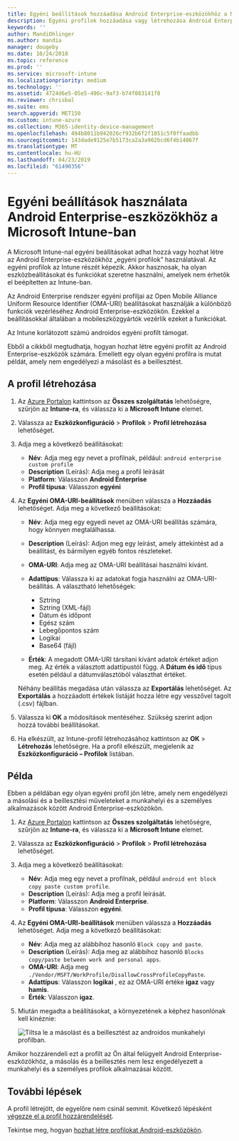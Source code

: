```yaml
---
title: Egyéni beállítások hozzáadása Android Enterprise-eszközökhöz a Microsoft Intune-ban – Azure | Microsoft Docs
description: Egyéni profilok hozzáadása vagy létrehozása Android Enterprise-eszközökhöz a Microsoft Intune-ban
keywords: ''
author: MandiOhlinger
ms.author: mandia
manager: dougeby
ms.date: 10/24/2018
ms.topic: reference
ms.prod: ''
ms.service: microsoft-intune
ms.localizationpriority: medium
ms.technology: ''
ms.assetid: 4724d6e5-05e5-496c-9af3-b74f083141f8
ms.reviewer: chrisbal
ms.suite: ems
search.appverid: MET150
ms.custom: intune-azure
ms.collection: M365-identity-device-management
ms.openlocfilehash: 494b8011b942026cf932b6f2f1851c5f0ffaadbb
ms.sourcegitcommit: 143dade9125e7b5173ca2a3a902bcd6f4b14067f
ms.translationtype: MT
ms.contentlocale: hu-HU
ms.lasthandoff: 04/23/2019
ms.locfileid: "61490356"
---
```

# <a name="use-custom-settings-for-android-enterprise-devices-in-microsoft-intune"></a>Egyéni beállítások használata Android Enterprise-eszközökhöz a Microsoft Intune-ban

A Microsoft Intune-nal egyéni beállításokat adhat hozzá vagy hozhat létre az Android Enterprise-eszközökhöz „egyéni profilok” használatával. Az egyéni profilok az Intune részét képezik. Akkor hasznosak, ha olyan eszközbeállításokat és funkciókat szeretne használni, amelyek nem érhetők el beépítetten az Intune-ban.

Az Android Enterprise rendszer egyéni profiljai az Open Mobile Alliance Uniform Resource Identifier (OMA-URI) beállításokat használják a különböző funkciók vezérléséhez Android Enterprise-eszközökön. Ezekkel a beállításokkal általában a mobileszközgyártók vezérlik ezeket a funkciókat.

Az Intune korlátozott számú androidos egyéni profilt támogat.

Ebből a cikkből megtudhatja, hogyan hozhat létre egyéni profilt az Android Enterprise-eszközök számára. Emellett egy olyan egyéni profilra is mutat példát, amely nem engedélyezi a másolást és a beillesztést.

## <a name="create-the-profile"></a>A profil létrehozása

1. Az [Azure Portalon](https://portal.azure.com) kattintson az **Összes szolgáltatás** lehetőségre, szűrjön az **Intune-ra**, és válassza ki a **Microsoft Intune** elemet.
2. Válassza az **Eszközkonfiguráció** > **Profilok** > **Profil létrehozása** lehetőséget.
3. Adja meg a következő beállításokat:

    - **Név**: Adja meg egy nevet a profilnak, például: `android enterprise custom profile`
    - **Description** (Leírás): Adja meg a profil leírását
    - **Platform**: Válasszon **Android Enterprise**
    - **Profil típusa**: Válasszon **egyéni**

4. Az **Egyéni OMA-URI-beállítások** menüben válassza a **Hozzáadás** lehetőséget. Adja meg a következő beállításokat:

    - **Név**: Adja meg egy egyedi nevet az OMA-URI beállítás számára, hogy könnyen megtalálhassa.
    - **Description** (Leírás): Adjon meg egy leírást, amely áttekintést ad a beállítást, és bármilyen egyéb fontos részleteket.
    - **OMA-URI**: Adja meg az OMA-URI beállításai használni kívánt.
    - **Adattípus**: Válassza ki az adatokat fogja használni az OMA-URI-beállítás. A választható lehetőségek:

      - Sztring
      - Sztring (XML-fájl)
      - Dátum és időpont
      - Egész szám
      - Lebegőpontos szám
      - Logikai
      - Base64 (fájl)

    - **Érték**: A megadott OMA-URI társítani kívánt adatok értéket adjon meg. Az érték a választott adattípustól függ. A **Dátum és idő** típus esetén például a dátumválasztóból választhat értéket.

    Néhány beállítás megadása után válassza az **Exportálás** lehetőséget. Az **Exportálás** a hozzáadott értékek listáját hozza létre egy vesszővel tagolt (.csv) fájlban.

5. Válassza ki **OK** a módosítások mentéséhez. Szükség szerint adjon hozzá további beállításokat.
6. Ha elkészült, az Intune-profil létrehozásához kattintson az **OK** > **Létrehozás** lehetőségre. Ha a profil elkészült, megjelenik az **Eszközkonfiguráció – Profilok** listában.

## <a name="example"></a>Példa

Ebben a példában egy olyan egyéni profil jön létre, amely nem engedélyezi a másolási és a beillesztési műveleteket a munkahelyi és a személyes alkalmazások között Android Enterprise-eszközökön.

1. Az [Azure Portalon](https://portal.azure.com) kattintson az **Összes szolgáltatás** lehetőségre, szűrjön az **Intune-ra**, és válassza ki a **Microsoft Intune** elemet.
2. Válassza az **Eszközkonfiguráció** > **Profilok** > **Profil létrehozása** lehetőséget.
3. Adja meg a következő beállításokat:

    - **Név**: Adja meg egy nevet a profilnak, például `android ent block copy paste custom profile`.
    - **Description** (Leírás): Adja meg a profil leírását.
    - **Platform**: Válasszon **Android Enterprise**.
    - **Profil típusa**: Válasszon **egyéni**.

4. Az **Egyéni OMA-URI-beállítások** menüben válassza a **Hozzáadás** lehetőséget. Adja meg a következő beállításokat:

    - **Név**: Adja meg az alábbihoz hasonló `Block copy and paste`.
    - **Description** (Leírás): Adja meg az alábbihoz hasonló `Blocks copy/paste between work and personal apps`.
    - **OMA-URI**: Adja meg `./Vendor/MSFT/WorkProfile/DisallowCrossProfileCopyPaste`.
    - **Adattípus**: Válasszon **logikai** , ez az OMA-URI értéke **igaz** vagy **hamis**.
    - **Érték**: Válasszon **igaz**.

5. Miután megadta a beállításokat, a környezetének a képhez hasonlónak kell kinéznie:

    ![Tiltsa le a másolást és a beillesztést az androidos munkahelyi profilban.](./media/custom-policy-afw-copy-paste.png)

Amikor hozzárendeli ezt a profilt az Ön által felügyelt Android Enterprise-eszközökhöz, a másolás és a beillesztés nem lesz engedélyezett a munkahelyi és a személyes profilok alkalmazásai között.

## <a name="next-steps"></a>További lépések

A profil létrejött, de egyelőre nem csinál semmit. Következő lépésként [végezze el a profil hozzárendelését](device-profile-assign.md).

Tekintse meg, hogyan [hozhat létre profilokat Android-eszközökön](custom-settings-android.md).
